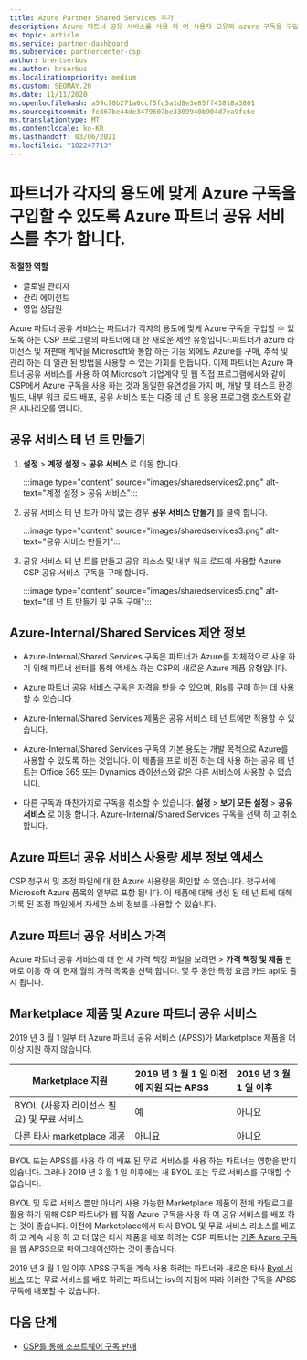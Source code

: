 ```yaml
---
title: Azure Partner Shared Services 추가
description: Azure 파트너 공유 서비스를 사용 하 여 사용자 고유의 azure 구독을 구입 하 고 Azure 구매, 추적 및 관리를 위한 통일 된 방법을 사용 합니다.
ms.topic: article
ms.service: partner-dashboard
ms.subservice: partnercenter-csp
author: brentserbus
ms.author: brserbus
ms.localizationpriority: medium
ms.custom: SEOMAY.20
ms.date: 11/11/2020
ms.openlocfilehash: a59cf0b271a0ccf5fd5a1d8e3e85ff43818a3801
ms.sourcegitcommit: fe867be44de3479607be3309940b904d7ea9fc6e
ms.translationtype: MT
ms.contentlocale: ko-KR
ms.lasthandoff: 03/06/2021
ms.locfileid: "102247713"
---
```

# <a name="add-azure-partner-shared-services-so-partners-can-buy-azure-subscriptions-for-their-own-use"></a>파트너가 각자의 용도에 맞게 Azure 구독을 구입할 수 있도록 Azure 파트너 공유 서비스를 추가 합니다.

 
**적절한 역할**

- 글로벌 관리자
- 관리 에이전트
- 영업 상담원

Azure 파트너 공유 서비스는 파트너가 각자의 용도에 맞게 Azure 구독을 구입할 수 있도록 하는 CSP 프로그램의 파트너에 대 한 새로운 제안 유형입니다.파트너가 azure 라이선스 및 재판매 계약을 Microsoft와 통합 하는 기능 외에도 Azure를 구매, 추적 및 관리 하는 데 일관 된 방법을 사용할 수 있는 기회를 만듭니다. 이제 파트너는 Azure 파트너 공유 서비스를 사용 하 여 Microsoft 기업계약 및 웹 직접 프로그램에서와 같이 CSP에서 Azure 구독을 사용 하는 것과 동일한 유연성을 가지 며, 개발 및 테스트 환경 빌드, 내부 워크 로드 배포, 공유 서비스 또는 다중 테 넌 트 응용 프로그램 호스트와 같은 시나리오를 엽니다.  

## <a name="create-the-shared-services-tenant"></a>공유 서비스 테 넌 트 만들기

1. **설정**  >  **계정 설정**  >  **공유 서비스** 로 이동 합니다.

   :::image type="content" source="images/sharedservices2.png" alt-text="계정 설정 > 공유 서비스":::

2. 공유 서비스 테 넌 트가 아직 없는 경우 **공유 서비스 만들기** 를 클릭 합니다.

   :::image type="content" source="images/sharedservices3.png" alt-text="공유 서비스 만들기":::

3. 공유 서비스 테 넌 트를 만들고 공유 리소스 및 내부 워크 로드에 사용할 Azure CSP 공유 서비스 구독을 구매 합니다.

   :::image type="content" source="images/sharedservices5.png" alt-text="테 넌 트 만들기 및 구독 구매":::

## <a name="about-the-azure--internalshared-services-offer"></a>Azure-Internal/Shared Services 제안 정보

- Azure-Internal/Shared Services 구독은 파트너가 Azure를 자체적으로 사용 하기 위해 파트너 센터를 통해 액세스 하는 CSP의 새로운 Azure 제품 유형입니다.

- Azure 파트너 공유 서비스 구독은 자격을 받을 수 있으며, RIs를 구매 하는 데 사용할 수 있습니다.

- Azure-Internal/Shared Services 제품은 공유 서비스 테 넌 트에만 적용할 수 있습니다.

- Azure-Internal/Shared Services 구독의 기본 용도는 개발 목적으로 Azure를 사용할 수 있도록 하는 것입니다. 이 제품을 프로 비전 하는 데 사용 하는 공유 테 넌 트는 Office 365 또는 Dynamics 라이선스와 같은 다른 서비스에 사용할 수 없습니다.

- 다른 구독과 마찬가지로 구독을 취소할 수 있습니다. **설정**  >  **보기 모든 설정**  >  **공유 서비스** 로 이동 합니다. Azure-Internal/Shared Services 구독을 선택 하 고 취소 합니다.

## <a name="accessing-azure-partner-shared-services-consumption-details"></a>Azure 파트너 공유 서비스 사용량 세부 정보 액세스

CSP 청구서 및 조정 파일에 대 한 Azure 사용량을 확인할 수 있습니다. 청구서에 Microsoft Azure 품목의 일부로 포함 됩니다. 이 제품에 대해 생성 된 테 넌 트에 대해 기록 된 조정 파일에서 자세한 소비 정보를 사용할 수 있습니다.

## <a name="azure-partner-shared-services-pricing"></a>Azure 파트너 공유 서비스 가격

Azure 파트너 공유 서비스에 대 한 새 가격 책정 파일을 보려면   >  **가격 책정 및 제품** 판매로 이동 하 여 현재 월의 가격 목록을 선택 합니다. 몇 주 동안 특정 요금 카드 api도 출시 됩니다.

## <a name="marketplace-offers-and-azure-partner-shared-services"></a>Marketplace 제품 및 Azure 파트너 공유 서비스

2019 년 3 월 1 일부 터 Azure 파트너 공유 서비스 (APSS)가 Marketplace 제품을 더 이상 지원 하지 않습니다.

|**Marketplace 지원**   |**2019 년 3 월 1 일 이전에 지원 되는 APSS**|**2019 년 3 월 1 일 이후**|
|---------------------------|:----------------------------|:-------------------|
|BYOL (사용자 라이선스 필요) 및 무료 서비스   | 예   | 아니요|
|다른 타사 marketplace 제공   | 아니요   |아니요|

BYOL 또는 APSS를 사용 하 여 배포 된 무료 서비스를 사용 하는 파트너는 영향을 받지 않습니다. 그러나 2019 년 3 월 1 일 이후에는 새 BYOL 또는 무료 서비스를 구매할 수 없습니다.

BYOL 및 무료 서비스 뿐만 아니라 사용 가능한 Marketplace 제품의 전체 카탈로그를 활용 하기 위해 CSP 파트너가 웹 직접 Azure 구독을 사용 하 여 공유 서비스를 배포 하는 것이 좋습니다.  이전에 Marketplace에서 타사 BYOL 및 무료 서비스 리소스를 배포 하 고 계속 사용 하 고 더 많은 타사 제품을 배포 하려는 CSP 파트너는 [기존 Azure 구독](/azure/cloud-solution-provider/migration/migration#migrating-existing-azure-subscriptions)을 웹 APSS으로 마이그레이션하는 것이 좋습니다.

2019 년 3 월 1 일 이후 APSS 구독을 계속 사용 하려는 파트너와 새로운 타사 [Byol 서비스](https://azuremarketplace.microsoft.com/marketplace/apps?filters=byol) 또는 무료 서비스를 배포 하려는 파트너는 isv의 지침에 따라 이러한 구독을 APSS 구독에 배포할 수 있습니다.

## <a name="next-steps"></a>다음 단계

- [CSP를 통해 소프트웨어 구독 판매](csp-software-subscriptions.md)
